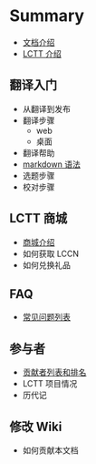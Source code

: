 # Summary

* [文档介绍](index.md)
* [LCTT 介绍](intro/lctt.md)

## 翻译入门

* 从翻译到发布
* 翻译步骤
	* web
	* 桌面
* 翻译帮助  <!-- 如常见词列表 -->
* [markdown 语法](tutorials/markdown.md)
* 选题步骤
* 校对步骤

## LCTT 商城

* [商城介绍](online-store/intro.md)
* 如何获取 LCCN
* 如何兑换礼品

## FAQ

* [常见问题列表](faq/faq.md)

## 参与者

* [贡献者列表和排名](contributors/list.md)
* LCTT 项目情况
* 历代记

## 修改 Wiki
* 如何贡献本文档